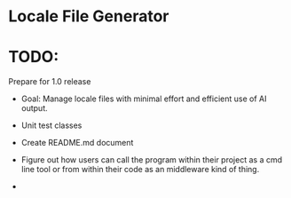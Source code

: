 # Locale File Generator

# TODO:

Prepare for 1.0 release

- Goal: Manage locale files with minimal effort and efficient use of AI output.

- Unit test classes
- Create README.md document
- Figure out how users can call the program within their project as a cmd line tool or from within their code as an middleware kind of thing.
-

